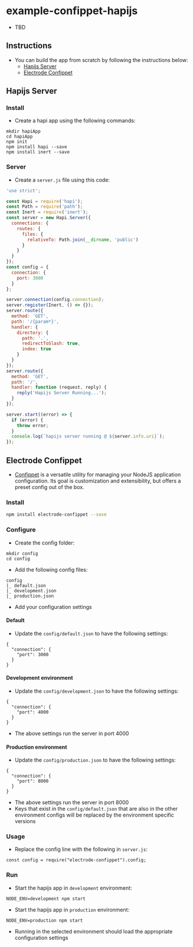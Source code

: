 # example-confippet-hapijs
* TBD

## Instructions
* You can build the app from scratch by following the instructions below:
  * [Hapijs Server](#hapijs-server)
  * [Electrode Confippet](#electrode-confippet)

## <a name="hapijs-server"></a>Hapijs Server

### Install
* Create a hapi app using the following commands:

```
mkdir hapiApp
cd hapiApp
npm init
npm install hapi --save
npm install inert --save
```

### Server
* Create a `server.js` file using this code:

```js
'use strict';

const Hapi = require('hapi');
const Path = require('path');
const Inert = require('inert');
const server = new Hapi.Server({
  connections: {
    routes: {
      files: {
        relativeTo: Path.join(__dirname, 'public')
      }
    }
  }
});
const config = {
  connection: {
    port: 3000
  }
};

server.connection(config.connection);
server.register(Inert, () => {});
server.route({
  method: 'GET',
  path: '/{param*}',
  handler: {
    directory: {
      path: '.',
      redirectToSlash: true,
      index: true
    }
  }
});
server.route({
  method: 'GET',
  path: '/',
  handler: function (request, reply) {
    reply('Hapijs Server Running...');
  }
});

server.start((error) => {
  if (error) {
    throw error;
  }
  console.log(`hapijs server running @ ${server.info.uri}`);
});
```

## <a name="electrode-confippet"></a>Electrode Confippet
* [Confippet](https://github.com/electrode-io/electrode-confippet) is a versatile utility for managing your NodeJS
application configuration. Its goal is customization and extensibility, but offers a preset config out of the box.

### Install

```bash
npm install electrode-confippet --save
```

### Configure
* Create the config folder:

```
mkdir config
cd config
```

* Add the following config files:

```
config
|_ default.json
|_ development.json
|_ production.json
```

* Add your configuration settings

#### Default
* Update the `config/default.json` to have the following settings:

```
{
  "connection": {
    "port": 3000
  }
}
```

#### Development environment
* Update the `config/development.json` to have the following settings:

```
{
  "connection": {
    "port": 4000
  }
}
```

* The above settings run the server in port 4000

#### Production environment
- Update the `config/production.json` to have the following settings:

```
{
  "connection": {
    "port": 8000
  }
}
```

* The above settings run the server in port 8000
* Keys that exist in the `config/default.json` that are also in the other environment configs will be replaced by the environment specific versions

### Usage
* Replace the config line with the following in `server.js`:

```
const config = require("electrode-confippet").config;
```

### Run
* Start the hapijs app in `development` environment:

```
NODE_ENV=development npm start
```

* Start the hapijs app in `production` environment:

```
NODE_ENV=production npm start
```

* Running in the selected environment should load the appropriate configuration settings
